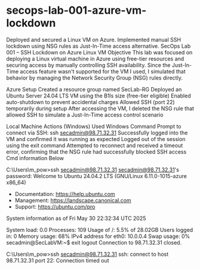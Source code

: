# secops-lab-001-azure-vm-lockdown
Deployed and secured a Linux VM on Azure. Implemented manual SSH lockdown using NSG rules as Just-In-Time access alternative.
SecOps Lab 001 – SSH Lockdown on Azure Linux VM
Objective
This lab was focused on deploying a Linux virtual machine in Azure using free-tier resources and securing access by manually controlling SSH availability. Since the Just-In-Time access feature wasn't supported for the VM I used, I simulated that behavior by managing the Network Security Group (NSG) rules directly.

Azure Setup
Created a resource group named SecLab-RG
Deployed an Ubuntu Server 24.04 LTS VM using the B1ls size (free-tier eligible)
Enabled auto-shutdown to prevent accidental charges
Allowed SSH (port 22) temporarily during setup
After accessing the VM, I deleted the NSG rule that allowed SSH to simulate a Just-In-Time access control scenario

Local Machine Actions (Windows)
Used Windows Command Prompt to connect via SSH:
ssh secadmin@98.71.32.31
Successfully logged into the VM and confirmed it was running as expected
Logged out of the session using the exit command
Attempted to reconnect and received a timeout error, confirming that the NSG rule had successfully blocked SSH access
Cmd information Below

C:\Users\m_pow>ssh secadmin@98.71.32.31
secadmin@98.71.32.31's password:
Welcome to Ubuntu 24.04.2 LTS (GNU/Linux 6.11.0-1015-azure x86_64)

 * Documentation:  https://help.ubuntu.com
 * Management:     https://landscape.canonical.com
 * Support:        https://ubuntu.com/pro

 System information as of Fri May 30 22:32:34 UTC 2025

  System load:  0.0               Processes:             109
  Usage of /:   5.5% of 28.02GB   Users logged in:       0
  Memory usage: 68%               IPv4 address for eth0: 10.0.0.4
  Swap usage:   0%
secadmin@SecLabVM:~$ exit
logout
Connection to 98.71.32.31 closed.

C:\Users\m_pow>ssh secadmin@98.71.32.31
ssh: connect to host 98.71.32.31 port 22: Connection timed out
